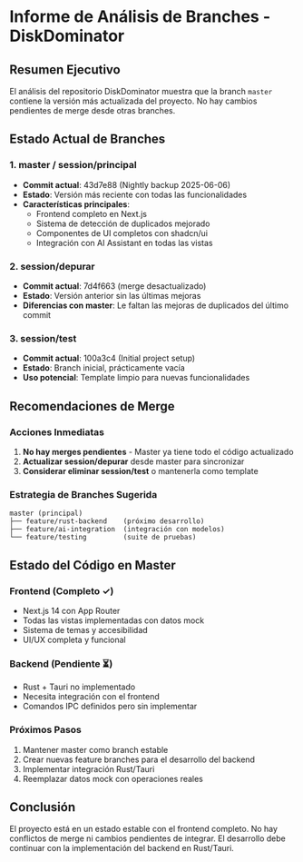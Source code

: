# Informe de Análisis de Branches - DiskDominator

## Resumen Ejecutivo

El análisis del repositorio DiskDominator muestra que la branch `master` contiene la versión más actualizada del proyecto. No hay cambios pendientes de merge desde otras branches.

## Estado Actual de Branches

### 1. master / session/principal
- **Commit actual**: 43d7e88 (Nightly backup 2025-06-06)
- **Estado**: Versión más reciente con todas las funcionalidades
- **Características principales**:
  - Frontend completo en Next.js
  - Sistema de detección de duplicados mejorado
  - Componentes de UI completos con shadcn/ui
  - Integración con AI Assistant en todas las vistas

### 2. session/depurar
- **Commit actual**: 7d4f663 (merge desactualizado)
- **Estado**: Versión anterior sin las últimas mejoras
- **Diferencias con master**: Le faltan las mejoras de duplicados del último commit

### 3. session/test
- **Commit actual**: 100a3c4 (Initial project setup)
- **Estado**: Branch inicial, prácticamente vacía
- **Uso potencial**: Template limpio para nuevas funcionalidades

## Recomendaciones de Merge

### Acciones Inmediatas
1. **No hay merges pendientes** - Master ya tiene todo el código actualizado
2. **Actualizar session/depurar** desde master para sincronizar
3. **Considerar eliminar session/test** o mantenerla como template

### Estrategia de Branches Sugerida
```
master (principal)
├── feature/rust-backend    (próximo desarrollo)
├── feature/ai-integration  (integración con modelos)
└── feature/testing         (suite de pruebas)
```

## Estado del Código en Master

### Frontend (Completo ✓)
- Next.js 14 con App Router
- Todas las vistas implementadas con datos mock
- Sistema de temas y accesibilidad
- UI/UX completa y funcional

### Backend (Pendiente ⏳)
- Rust + Tauri no implementado
- Necesita integración con el frontend
- Comandos IPC definidos pero sin implementar

### Próximos Pasos
1. Mantener master como branch estable
2. Crear nuevas feature branches para el desarrollo del backend
3. Implementar integración Rust/Tauri
4. Reemplazar datos mock con operaciones reales

## Conclusión

El proyecto está en un estado estable con el frontend completo. No hay conflictos de merge ni cambios pendientes de integrar. El desarrollo debe continuar con la implementación del backend en Rust/Tauri.